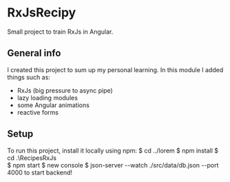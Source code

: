 # RxJsRecipy
Small project to train RxJs in Angular. 
## General info
I created this project to sum up my personal learning. In this module I added things such as:
* RxJs (big pressure to async pipe) 
* lazy loading modules
* some Angular animations
* reactive forms
## Setup
To run this project, install it locally using npm:
$ cd ../lorem
$ npm install
$ cd .\RecipesRxJs\
$ npm start
$ new console
$ json-server --watch ./src/data/db.json --port 4000 to start backend!
